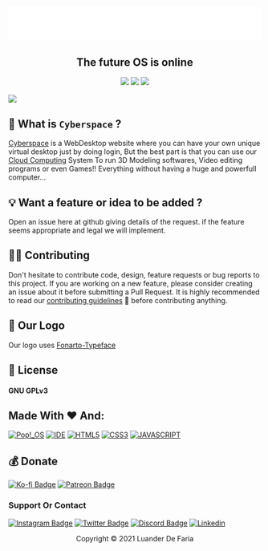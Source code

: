 <p align="center">
  <img src="isolated-monochrome-white.svg" width="700px">
</p>

<h2 align="center">The future OS is online</h2>

<p align="center">
  <img src="https://img.shields.io/badge/License-GPL_3.0-green.svg"/>
  <img src="https://img.shields.io/badge/Status-Under_developement-green.svg"/>
  <img src="https://img.shields.io/badge/Users-0-green.svg"/>
</p>

<img align="center" src="screenshot.png" />

## :hear_no_evil: What is `Cyberspace` ?

[Cyberspace](https://cyberspaceos.herokuapp.com) is a WebDesktop website where you can have your own unique virtual desktop just by doing login, But the best part is that you can use our <a href="https://en.wikipedia.org/wiki/Cloud_computing">Cloud Computing</a> System To run 3D Modeling softwares, Video editing programs or even Games!! Everything without having a huge and powerfull computer...

## :bulb: Want a feature or idea to be added ?

Open an issue here at github giving details of the request. if the feature seems appropriate and legal we will implement.

## 👨‍💻 Contributing

Don't hesitate to contribute code, design, feature requests or bug reports to this project. If you are working on a new feature, please consider creating an issue about it before submitting a Pull Request.
It is highly recommended to read our [contributing guidelines](CONTRIBUTING.md) :page_with_curl: before contributing anything.

## 🎨 Our Logo

Our logo uses <a href="https://www.behance.net/gallery/20085723/Fonarto-Typeface">Fonarto-Typeface</a>

## 📜 License

#### GNU GPLv3

## Made With ❤️ And:
[![Pop!_OS](https://img.shields.io/badge/Pop!_OS-48B9C7?style=for-the-badge&logo=Pop!_OS&logoColor=white)](https://pop.system76.com/)
[![IDE](https://img.shields.io/badge/Visual_studio_code-0078D4?style=for-the-badge&logo=visual%20studio%20code&logoColor=white)](https://code.visualstudio.com/)
[![HTML5](https://img.shields.io/badge/HTML5-E34F26?style=for-the-badge&logo=html5&logoColor=white)](https://developer.mozilla.org/pt-BR/docs/Web/HTML)
[![CSS3](https://img.shields.io/badge/CSS3-1572B6?style=for-the-badge&logo=css3&logoColor=white)](https://developer.mozilla.org/pt-BR/docs/Web/CSS)
[![JAVASCRIPT](https://img.shields.io/badge/JavaScript-F7DF1E?style=for-the-badge&logo=javascript&logoColor=black)](https://developer.mozilla.org/pt-BR/docs/Web/JavaScript)

## 💰 Donate
[![Ko-fi Badge](https://img.shields.io/badge/Ko--fi-F16061?style=for-the-badge&logo=ko-fi&logoColor=white)](https://ko-fi.com/luanderfarias)
[![Patreon Badge](https://img.shields.io/badge/Patreon-F96854?style=for-the-badge&logo=patreon&logoColor=white&link=https://patreon.com/LuanderFarias)](https://patreon.com/LuanderFarias)

### Support Or Contact

[![Instagram Badge](https://img.shields.io/badge/Instagram-E4405F?style=for-the-badge&logo=instagram&logoColor=white)](https://instagram.com/luanderfarias/)
[![Twitter Badge](https://img.shields.io/badge/Twitter-1DA1F2?style=for-the-badge&logo=twitter&logoColor=white)](https://twitter.com/LuanderFarias)
[![Discord Badge](https://img.shields.io/badge/Discord-7289DA?style=for-the-badge&logo=discord&logoColor=white&link=https://discord.gg/ZP7fGys)](https://discord.gg/ZP7fGys)
[![Linkedin](https://img.shields.io/badge/LinkedIn-0077B5?style=for-the-badge&logo=linkedin&logoColor=white)](https://www.linkedin.com/in/luander-de-faria-474269205/)

<p align="center">Copyright © 2021 Luander De Faria</p>
